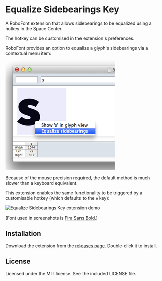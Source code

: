 Equalize Sidebearings Key
=========================

A RoboFont extension that allows sidebearings to be equalized using a hotkey in
the Space Center.

The hotkey can be customised in the extension's preferences.

RoboFont provides an option to equalize a glyph's sidebearings via a contextual
menu item:

![Equalize sidebearings menu](screenshots/RoboFont-contextual-menu.png)

Because of the mouse precision required, the default method is much slower than
a keyboard equivalent.

This extension enables the same functionality to be triggered by a customisable
hotkey (which defaults to the `e` key):

![Equalize Sidebearings Key extension
demo](screenshots/Equalize-Sidebearings.gif)

(Font used in screenshots is [Fira Sans Bold](http://mozilla.github.io/Fira/).)


## Installation
Download the extension from the [releases
page](https://github.com/teddywing/RoboFont-Equalize-Sidebearings-Key).
Double-click it to install.


## License
Licensed under the MIT license. See the included LICENSE file.
